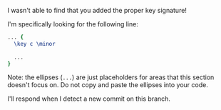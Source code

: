 I wasn't able to find that you added the proper key signature!

I'm specifically looking for the following line:

```ly
... {
  \key c \minor
  
  ...
}
```

Note: the ellipses (`...`) are just placeholders for areas that this section doesn't focus on. Do not copy and paste the ellipses into your code.

I'll respond when I detect a new commit on this branch.